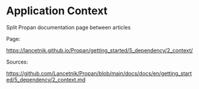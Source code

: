 # Application Context

Split Propan documentation page between articles

Page:

https://lancetnik.github.io/Propan/getting_started/5_dependency/2_context/

Sources:

https://github.com/Lancetnik/Propan/blob/main/docs/docs/en/getting_started/5_dependency/2_context.md
